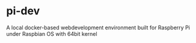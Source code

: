 # pi-dev
A local docker-based webdevelopment environment built for Raspberry Pi under Raspbian OS with 64bit kernel

